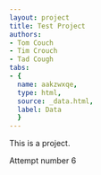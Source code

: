 ```yaml
---
layout: project
title: Test Project
authors:
- Tom Couch
- Tim Crouch
- Tad Cough
tabs:
- {
  name: aakzwxqe,
  type: html,
  source: _data.html,
  label: Data
  }
---
```


This is a project.

Attempt number 6
